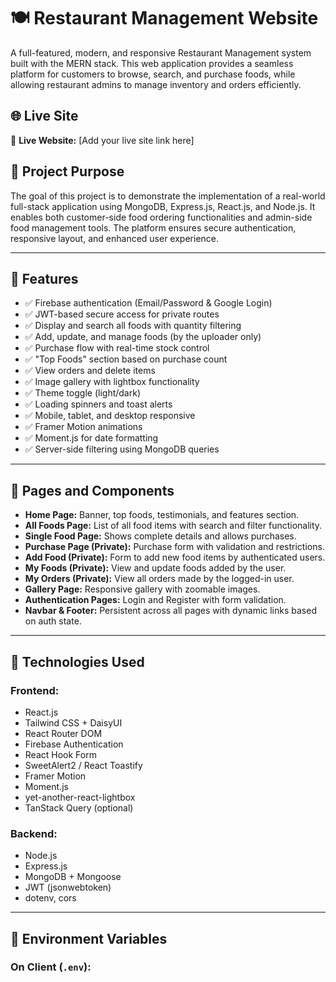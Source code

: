 # 🍽️ Restaurant Management Website

A full-featured, modern, and responsive Restaurant Management system built with the MERN stack. This web application provides a seamless platform for customers to browse, search, and purchase foods, while allowing restaurant admins to manage inventory and orders efficiently.

## 🌐 Live Site

🔗 **Live Website:** [Add your live site link here]

## 🧩 Project Purpose

The goal of this project is to demonstrate the implementation of a real-world full-stack application using MongoDB, Express.js, React.js, and Node.js. It enables both customer-side food ordering functionalities and admin-side food management tools. The platform ensures secure authentication, responsive layout, and enhanced user experience.

---

## 🚀 Features

- ✅ Firebase authentication (Email/Password & Google Login)
- ✅ JWT-based secure access for private routes
- ✅ Display and search all foods with quantity filtering
- ✅ Add, update, and manage foods (by the uploader only)
- ✅ Purchase flow with real-time stock control
- ✅ "Top Foods" section based on purchase count
- ✅ View orders and delete items
- ✅ Image gallery with lightbox functionality
- ✅ Theme toggle (light/dark)
- ✅ Loading spinners and toast alerts
- ✅ Mobile, tablet, and desktop responsive
- ✅ Framer Motion animations
- ✅ Moment.js for date formatting
- ✅ Server-side filtering using MongoDB queries

---

## 📁 Pages and Components

- **Home Page:** Banner, top foods, testimonials, and features section.
- **All Foods Page:** List of all food items with search and filter functionality.
- **Single Food Page:** Shows complete details and allows purchases.
- **Purchase Page (Private):** Purchase form with validation and restrictions.
- **Add Food (Private):** Form to add new food items by authenticated users.
- **My Foods (Private):** View and update foods added by the user.
- **My Orders (Private):** View all orders made by the logged-in user.
- **Gallery Page:** Responsive gallery with zoomable images.
- **Authentication Pages:** Login and Register with form validation.
- **Navbar & Footer:** Persistent across all pages with dynamic links based on auth state.

---

## 🧪 Technologies Used

### Frontend:
- React.js
- Tailwind CSS + DaisyUI
- React Router DOM
- Firebase Authentication
- React Hook Form
- SweetAlert2 / React Toastify
- Framer Motion
- Moment.js
- yet-another-react-lightbox
- TanStack Query (optional)

### Backend:
- Node.js
- Express.js
- MongoDB + Mongoose
- JWT (jsonwebtoken)
- dotenv, cors

---

## 🔐 Environment Variables

### On Client (`.env`):
